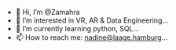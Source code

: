 - 👋 Hi, I’m @Zamahra
- 👀 I’m interested in VR, AR & Data Engineering...
- 🌱 I’m currently learning python, SQL...
- 📫 How to reach me: nadine@laage.hamburg...

<!---
Zamahra/Zamahra is a ✨ special ✨ repository because its `README.md` (this file) appears on your GitHub profile.
You can click the Preview link to take a look at your changes.
--->
